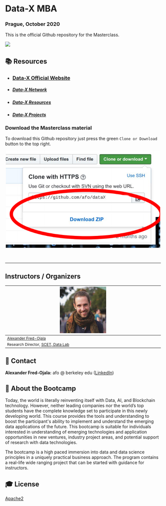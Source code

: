 Data-X MBA
=======================

### Prague, October 2020

This is the official Github repository for the Masterclass.

<a href='https://data-x.blog'>
<img src='https://img.shields.io/badge/Data--X-Berkeley-yellow.svg'>
</a>


## 📚 Resources

* ### [Data-X Official Website](https://data-x.blog/)
* ##### [Data-X Network](https://data-x.blog/advisors/)
* ##### [Data-X Resources](https://data-x.blog/resources/)
* ##### [Data-X Projects](https://data-x.blog/projects/)


### Download the Masterclass material

To download this Github repository just press the green `Clone or Download` button to the top right.

<p align='center'>
   <img src="./imgs/zip.png" alt="download" width='500px'>
</p>
<br>




---

## Instructors / Organizers

<table style="table-layout: fixed; font-size: 88%;">
  <thead>
    <tr>
     <th style="width: 20%;"><img src="imgs/alex.jpg" alt="Alexander Fred-Ojala" width=150px></th>
    </tr>
  </thead>
  <tbody>
    <tr>
     <td><a href="https://www.linkedin.com/in/alexanderfo">Alexander Fred-Ojala</a></td>
    </tr>
    <tr>
     <td>Research Director, <a href="http://scet.berkeley.edu/data-lab">SCET, Data Lab</a></td>
    </tr>
  </tbody>
</table>




## 📧 Contact 
 **Alexander Fred-Ojala:** afo @ berkeley edu ([LinkedIn](https://www.linkedin.com/in/alexanderfo/))

## 📁 About the Bootcamp

Today, the world is literally reinventing itself with Data, AI, and Blockchain technology.  However, neither leading companies nor the world’s top students have the complete knowledge set to participate in this newly developing world.  This course provides the tools and understanding to boost the participant's ability to implement and understand the emerging data applications of the future.  This bootcamp is suitable for individuals interested in understanding of emerging technologies and application opportunities in new ventures, industry project areas, and potential support of research with data technologies.

The bootcamp is a high paced immersion into data and data science principles in a uniquely practical business approach.  The program contains a real-life wide ranging project that can be started with guidance for instructors.

## 🎓 License

[Apache2](https://www.apache.org/licenses/LICENSE-2.0)

